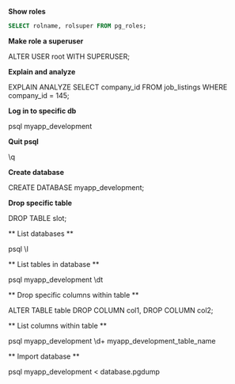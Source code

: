**Show roles**

```sql
SELECT rolname, rolsuper FROM pg_roles;
```

**Make role a superuser**

ALTER USER root WITH SUPERUSER;

**Explain and analyze**

EXPLAIN ANALYZE SELECT company_id FROM job_listings WHERE company_id = 145;

**Log in to specific db**

psql myapp_development

**Quit psql**

\q

**Create database**

CREATE DATABASE myapp_development;

**Drop specific table**

DROP TABLE slot;

** List databases **

psql
\l

** List tables in database **

psql myapp_development
\dt

** Drop specific columns within table **

ALTER TABLE table DROP COLUMN col1, DROP COLUMN col2;

** List columns within table **

psql myapp_development
 \d+ myapp_development_table_name
 
 ** Import database **
 
 psql myapp_development < database.pgdump
